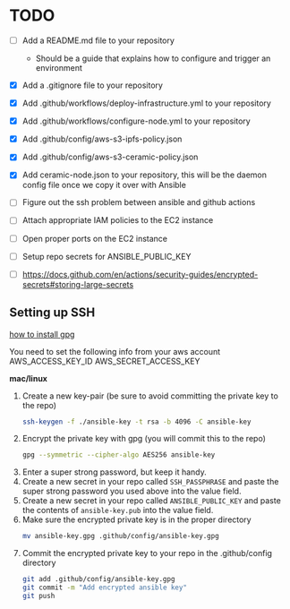 # TODO

- [ ] Add a README.md file to your repository
    - Should be a guide that explains how to configure and trigger an environment
- [X] Add a .gitignore file to your repository
- [X] Add .github/workflows/deploy-infrastructure.yml to your repository
- [X] Add .github/workflows/configure-node.yml to your repository
- [X] Add  .github/config/aws-s3-ipfs-policy.json
- [X] Add .github/config/aws-s3-ceramic-policy.json
- [X] Add ceramic-node.json to your repository, this will be the daemon config file once we copy it over with Ansible
- [ ] Figure out the ssh problem between ansible and github actions
- [ ] Attach appropriate IAM policies to the EC2 instance
- [ ] Open proper ports on the EC2 instance
- [ ] Setup repo secrets for ANSIBLE_PUBLIC_KEY
- [ ] https://docs.github.com/en/actions/security-guides/encrypted-secrets#storing-large-secrets


## Setting up SSH

[how to install gpg](https://mikeross.xyz/gpg-without-gpgtools-on-mac/)

You need to set the following info from your aws account
AWS_ACCESS_KEY_ID
AWS_SECRET_ACCESS_KEY

**mac/linux**
1. Create a new key-pair (be sure to avoid committing the private key to the repo)
    ```bash
    ssh-keygen -f ./ansible-key -t rsa -b 4096 -C ansible-key
    ```
2. Encrypt the private key with gpg (you will commit this to the repo)
    ```bash
    gpg --symmetric --cipher-algo AES256 ansible-key
    ```
3. Enter a super strong password, but keep it handy.
4. Create a new secret in your repo called `SSH_PASSPHRASE` and paste the super strong password you used above into the value field.
5. Create a new secret in your repo called `ANSIBLE_PUBLIC_KEY` and paste the contents of `ansible-key.pub` into the value field.
6. Make sure the encrypted private key is in the proper directory
    ```bash
    mv ansible-key.gpg .github/config/ansible-key.gpg
    ```
7. Commit the encrypted private key to your repo in the .github/config directory
    ```bash
    git add .github/config/ansible-key.gpg
    git commit -m "Add encrypted ansible key"
    git push
    ```

 
